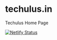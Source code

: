 # techulus.in
Techulus Home Page

[![Netlify Status](https://api.netlify.com/api/v1/badges/bc63600b-e32d-4b58-9cc2-5697c03ebeb1/deploy-status)](https://app.netlify.com/sites/techulus/deploys)
